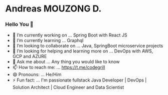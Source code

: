 # Andreas MOUZONG D.

### Hello You 👋


- 🔭 I’m currently working on ... Spring Boot with React JS
- 🌱 I’m currently learning ... Graphql
- 👯 I’m looking to collaborate on ... Java, SpringBoot microservice projects
- 🤔 I’m looking for helping and learning more on ... DevOps with AWS, GCP and AZURE
- 💬 Ask me about ... Any thing you would like to know
- 📫 How to reach me: ... https://t.me/codegrill
- 😄 Pronouns: ... He/Him
- ⚡ Fun fact: ... I'm passionate fullstack Java Developer | DevOps | Solution Architect | Cloud Engineer and Data Scientist
